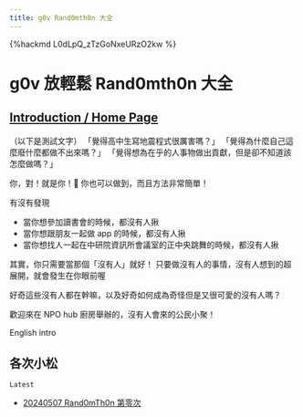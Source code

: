 ```yaml
---
title: g0v Rand0mth0n 大全
---
```


{%hackmd L0dLpQ_zTzGoNxeURzO2kw %}

g0v 放輕鬆 Rand0mth0n 大全
===

## [Introduction / Home Page](https://g0v.hackmd.io/@B9Iwh2UoQuuqL3vJQFC5lw/tofus-rand0mth0n)
（以下是測試文字）
「覺得高中生寫地震程式很厲害嗎？」
「覺得為什麼自己這麼廢什麼都做不出來嗎？」
「覺得想為在乎的人事物做出貢獻，但是卻不知道該怎麼做嗎？」

你，對！就是你！🫵
你也可以做到，而且方法非常簡單！

有沒有發現
- 當你想參加讀書會的時候，都沒有人揪
- 當你想跟朋友一起做 app 的時候，都沒有人揪
- 當你想找人一起在中研院資訊所會議室的正中央跳舞的時候，都沒有人揪

其實，你只需要當那個「沒有人」就好！
只要做沒有人的事情，沒有人想到的超展開，就會發生在你眼前喔

好奇這些沒有人都在幹嘛，以及好奇如何成為奇怪但是又很可愛的沒有人嗎？

歡迎來在 NPO hub 廚房舉辦的，沒有人會來的公民小聚！

English intro

各次小松
---
`Latest` 
- [20240507 Rand0mTh0n 第零次](/qzELuqNARKKBjWr2mIiY8A)


